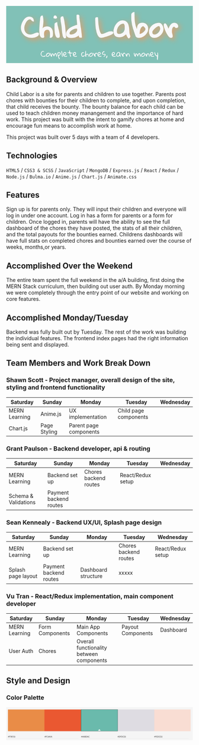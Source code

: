 ![color palette](images/logo.png)

## Background & Overview

Child Labor is a site for parents and children to use together. Parents post chores with bounties for their children to complete, and upon completion, that child receives the bounty. The bounty balance for each child can be used to teach children money manangement and the importance of hard work. This project was built with the intent to gamify chores at home and encourage fun means to accomplish work at home.

This project was built over 5 days with a team of 4 developers.

## Technologies 

`HTML5` / `CSS3 & SCSS` / `JavaScript` / `MongoDB` / `Express.js` / `React` / `Redux` / `Node.js` / `Bulma.io` / `Anime.js` / `Chart.js` / `Animate.css`

## Features

Sign up is for parents only. They will input their children and everyone will log in under one account. Log in has a form for parents or a form for children. Once logged in, parents will have the ability to see the full dashboard of the chores they have posted, the stats of all their children, and the total payouts for the bounties earned. Childrens dashboards will have full stats on completed chores and bounties earned over the course of weeks, months,or years.

## Accomplished Over the Weekend

The entire team spent the full weekend in the a/A building, first doing the MERN Stack curriculum, then building out user auth. By Monday morning we were completely through the entry point of our website and working on core features. 

## Accomplished Monday/Tuesday

Backend was fully built out by Tuesday. The rest of the work was building the individual features. The frontend index pages had the right information being sent and displayed. 

## Team Members and Work Break Down

### Shawn Scott - Project manager, overall design of the site, styling and frontend functionality

Saturday | Sunday | Monday | Tuesday | Wednesday
---------|--------|--------|---------|----------
MERN Learning | Anime.js | UX implementation | Child page components |
 | Chart.js | Page Styling | Parent page components |

### Grant Paulson - Backend developer, api & routing

Saturday | Sunday | Monday | Tuesday | Wednesday
---------|--------|--------|---------|----------
MERN Learning | Backend set up | Chores backend routes | React/Redux setup | 
 | Schema & Validations | Payment backend routes |  | 

### Sean Kennealy - Backend UX/UI, Splash page design

Saturday | Sunday | Monday | Tuesday | Wednesday
---------|--------|--------|---------|----------
MERN Learning | Backend set up |  | Chores backend routes | React/Redux setup |
 | Splash page layout | Payment backend routes | Dashboard structure | xxxxx

### Vu Tran - React/Redux implementation, main component developer

Saturday | Sunday | Monday | Tuesday | Wednesday
---------|--------|--------|---------|----------
MERN Learning | Form Components | Main App Components | Payout Components | Dashboard
 | User Auth | Chores | Overall functionality between components

## Style and Design

### Color Palette
![color palette](images/color_palette.png)